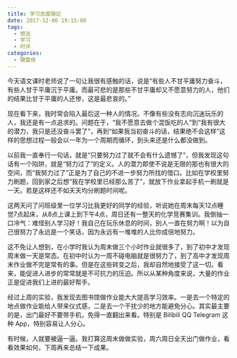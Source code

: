 ```yaml
---
title: 学习态度随记
date: 2017-12-06 19:15:00
tags:
  - 想法
  - 学习
  - 时评
categories:
  - 键盘侠
---
```


今天语文课时老师说了一句让我很有感触的话，说是“有些人不甘平庸努力奋斗，有些人甘于平庸沉于平庸。而最可悲的是那些不甘平庸却又不愿意努力的人，他们的结果比甘于平庸的人还惨，这是最悲哀的。”

现在看下来，我时常会陷入最后这一种人的情况。不像有些没有志向沉迷玩乐的人，我还是有一点追求的。问题在于，“我不愿意去做个混饭吃的人”到“我有很大的潜力，我只是还没奋斗罢了”，再到“如果我当初奋斗的话，结果绝不会这样”这样的思想过程一般会以一年为一个周期而循环，到头来还是什么都没做到。
<!-- more -->
以前我一直奉行一句话，就是“只要努力过了就不会有什么遗憾了”，但我发现这句话有一个陷阱，就是“努力过了”的定义。人的潜力即使不说是无限的那也有很大的空间，而“我努力过了”正是为了自己的不进一步努力所找的借口。比如在学校里努力刷题，回到家之后想“我在学校里已经那么苦了”，就放下作业拿起手机一刷就是一天。若是这样还不如天天均分刷题时间呢。

这两天问了问班级里一位学习比我更好的同学的经验，听说她在周末每天12点睡觉7点起床，从8点上课上到下午4点，周日还有一整天的化学竞赛集训。我倒抽一口冷气：难怪别人学习好！我自己在玩乐休息的时间，别人一直在努力啊！以为自己很努力了永远是一个笑话，因为永远有一堆堆的人比你成倍地努力。

这不免让人想到，在小学时我认为周末做三个小时作业就很多了，到了初中才发现周末做一天是常态。在初中时认为一周不碰电脑就是很努力了，到了高中才发现周末作业做不完是常有的事。但是在这些转变之后，我却自然地接受了这一切。看来，能促进人进步的常常就是不可抗力的压迫。所以从某种角度来说，大量的作业正是促进我们上进的最好帮手。

经过上周的实验，我发现去图书馆做作业能大大提高学习效率。一是去一个特定的地点做作业能给人带来仪式感，二是去一个干扰少的地方能避免分心。其实最主要的是，出门最好不要带手机，免得一直翻出来看。特别是 Bilibili QQ Telegram 这种 App，特别容易让人分心。

有时候，人就要被逼一逼。我打算这周末做做实验，周六周日全天出门做作业，看看效果如何，下周再来总结一下成果。
